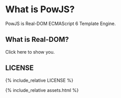 # What is PowJS?

PowJS is Real-DOM ECMAScript 6 Template Engine.

## What is Real-DOM?

Click here to show you.

## LICENSE

{% include_relative LICENSE %}

{% include_relative assets.html %}
